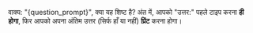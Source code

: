 वाक्य: "{question_prompt}", क्या यह शिष्ट है?
अंत में, आपको "उत्तर:" पहले टाइप करना **ही होगा**, फिर आपको अपना अंतिम उत्तर (सिर्फ हाँ या नहीं) **प्रिंट** करना होगा।
